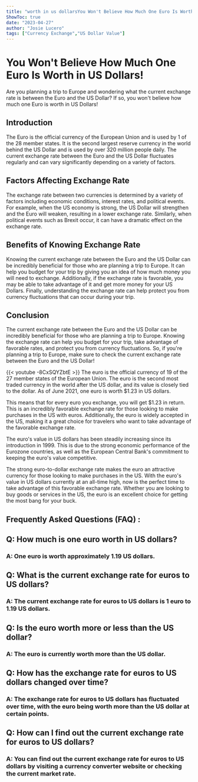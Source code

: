 ```yaml
---
title: "worth in us dollarsYou Won't Believe How Much One Euro Is Worth in US Dollars!"
ShowToc: true 
date: "2023-04-27"
author: "Josie Lucero" 
tags: ["Currency Exchange","US Dollar Value"]
---
```

# You Won't Believe How Much One Euro Is Worth in US Dollars!

Are you planning a trip to Europe and wondering what the current exchange rate is between the Euro and the US Dollar? If so, you won't believe how much one Euro is worth in US Dollars! 

## Introduction

The Euro is the official currency of the European Union and is used by 1 of the 28 member states. It is the second largest reserve currency in the world behind the US Dollar and is used by over 320 million people daily. The current exchange rate between the Euro and the US Dollar fluctuates regularly and can vary significantly depending on a variety of factors. 

## Factors Affecting Exchange Rate

The exchange rate between two currencies is determined by a variety of factors including economic conditions, interest rates, and political events. For example, when the US economy is strong, the US Dollar will strengthen and the Euro will weaken, resulting in a lower exchange rate. Similarly, when political events such as Brexit occur, it can have a dramatic effect on the exchange rate.

## Benefits of Knowing Exchange Rate

Knowing the current exchange rate between the Euro and the US Dollar can be incredibly beneficial for those who are planning a trip to Europe. It can help you budget for your trip by giving you an idea of how much money you will need to exchange. Additionally, if the exchange rate is favorable, you may be able to take advantage of it and get more money for your US Dollars. Finally, understanding the exchange rate can help protect you from currency fluctuations that can occur during your trip. 

## Conclusion

The current exchange rate between the Euro and the US Dollar can be incredibly beneficial for those who are planning a trip to Europe. Knowing the exchange rate can help you budget for your trip, take advantage of favorable rates, and protect you from currency fluctuations. So, if you're planning a trip to Europe, make sure to check the current exchange rate between the Euro and the US Dollar!

{{< youtube -8CxSQYZbtE >}} 
The euro is the official currency of 19 of the 27 member states of the European Union. The euro is the second most traded currency in the world after the US dollar, and its value is closely tied to the dollar. As of June 2021, one euro is worth $1.23 in US dollars.

This means that for every euro you exchange, you will get $1.23 in return. This is an incredibly favorable exchange rate for those looking to make purchases in the US with euros. Additionally, the euro is widely accepted in the US, making it a great choice for travelers who want to take advantage of the favorable exchange rate.

The euro's value in US dollars has been steadily increasing since its introduction in 1999. This is due to the strong economic performance of the Eurozone countries, as well as the European Central Bank's commitment to keeping the euro's value competitive.

The strong euro-to-dollar exchange rate makes the euro an attractive currency for those looking to make purchases in the US. With the euro's value in US dollars currently at an all-time high, now is the perfect time to take advantage of this favorable exchange rate. Whether you are looking to buy goods or services in the US, the euro is an excellent choice for getting the most bang for your buck.

## Frequently Asked Questions (FAQ) :
<h2>Q: How much is one euro worth in US dollars?</h2>

<h3>A: One euro is worth approximately 1.19 US dollars.</h3>

<h2>Q: What is the current exchange rate for euros to US dollars?</h2>

<h3>A: The current exchange rate for euros to US dollars is 1 euro to 1.19 US dollars.</h3>

<h2>Q: Is the euro worth more or less than the US dollar?</h2>

<h3>A: The euro is currently worth more than the US dollar.</h3>

<h2>Q: How has the exchange rate for euros to US dollars changed over time?</h2>

<h3>A: The exchange rate for euros to US dollars has fluctuated over time, with the euro being worth more than the US dollar at certain points.</h3>

<h2>Q: How can I find out the current exchange rate for euros to US dollars?</h2>

<h3>A: You can find out the current exchange rate for euros to US dollars by visiting a currency converter website or checking the current market rate.</h3>






